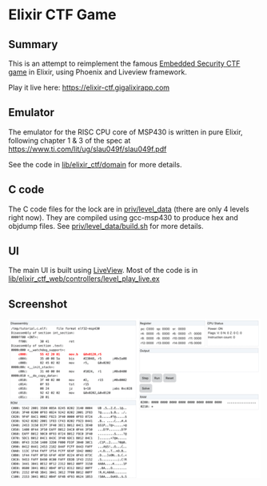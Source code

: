 # Elixir CTF Game

## Summary
This is an attempt to reimplement the famous [Embedded Security CTF game](https://microcorruption.com/) in Elixir, using Phoenix and Liveview framework.

Play it live here: https://elixir-ctf.gigalixirapp.com

## Emulator
The emulator for the RISC CPU core of MSP430 is written in pure Elixir, following chapter 1 & 3 of the spec at https://www.ti.com/lit/ug/slau049f/slau049f.pdf

See the code in [lib/elixir_ctf/domain](lib/elixir_ctf/domain/) for more details.

## C code
The C code files for the lock are in [priv/level_data](priv/level_data) (there are only 4 levels right now). They are compiled using gcc-msp430 to produce hex and objdump files. See [priv/level_data/build.sh](priv/level_data/build.sh) for more details.


## UI
The main UI is built using [LiveView](https://hexdocs.pm/phoenix_live_view/Phoenix.LiveView.html). Most of the code is in [lib/elixir_ctf_web/controllers/level_play_live.ex](lib/elixir_ctf_web/controllers/level_play_live.ex)

## Screenshot
![](priv/static/images/ctf.gif)
